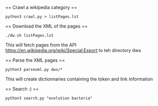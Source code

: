 

== Crawl a wikipedia category ==

`python3 crawl.py > listPages.lst`

== Download the XML of the pages ==

`./dw.sh listPages.lst`

This will fetch pages from the API https://en.wikipedia.org/wiki/Special:Export to teh directory dws

== Parse the XML pages ==

`python3 parsexml.py dws/*`

This will create dictionnaries containing the token and link information

== Search :) ==

`python3 search.py "evolution bacteria"`


